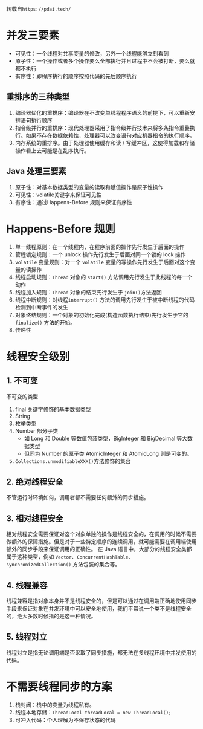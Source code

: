 转载自`https://pdai.tech/`
#  并发三要素
- 可见性：一个线程对共享变量的修改，另外一个线程能够立刻看到
- 原子性：一个操作或者多个操作要么全部执行并且过程中不会被打断，要么就都不执行
- 有序性：即程序执行的顺序按照代码的先后顺序执行

## 重排序的三种类型
1. 编译器优化的重排序：编译器在不改变单线程程序语义的前提下，可以重新安排语句执行顺序
2.  指令级并行的重排序：现代处理器采用了指令级并行技术来将多条指令重叠执行。如果不存在数据依赖性，处理器可以改变语句对应机器指令的执行顺序。
3. 内存系统的重排序。由于处理器使用缓存和读 / 写缓冲区，这使得加载和存储操作看上去可能是在乱序执行。

## Java 处理三要素
1. 原子性：对基本数据类型的变量的读取和赋值操作是原子性操作
2. 可见性：volatile关键字来保证可见性
3. 有序性：通过Happens-Before 规则来保证有序性

# Happens-Before 规则
1. 单一线程原则：在一个线程内，在程序前面的操作先行发生于后面的操作
2. 管程锁定规则：一个 unlock 操作先行发生于后面对同一个锁的 lock 操作
3. `volatile` 变量规则：对一个 `volatile` 变量的写操作先行发生于后面对这个变量的读操作
4. 线程启动规则：`Thread` 对象的 `start()` 方法调用先行发生于此线程的每一个动作
5. 线程加入规则：`Thread` 对象的结束先行发生于 `join()`方法返回
6. 线程中断规则：对线程`interrupt()` 方法的调用先行发生于被中断线程的代码检测到中断事件的发生
7. 对象终结规则：一个对象的初始化完成(构造函数执行结束)先行发生于它的 `finalize()` 方法的开始。
8. 传递性

# 线程安全级别
## 1. 不可变
不可变的类型
1. final 关键字修饰的基本数据类型
2. String
3. 枚举类型
4. Number 部分子类
	- 如 Long 和 Double 等数值包装类型，BigInteger 和 BigDecimal 等大数据类型
	- 但同为 Number 的原子类 AtomicInteger 和 AtomicLong 则是可变的。
5. `Collections.unmodifiableXXX()`方法修饰的集合

## 2.  绝对线程安全
不管运行时环境如何，调用者都不需要任何额外的同步措施。

## 3. 相对线程安全
相对线程安全需要保证对这个对象单独的操作是线程安全的，在调用的时候不需要做额外的保障措施。但是对于一些特定顺序的连续调用，就可能需要在调用端使用额外的同步手段来保证调用的正确性。 在 Java 语言中，大部分的线程安全类都属于这种类型，例如 `Vector`、`ConcurrentHashTable`、`synchronizedCollection()` 方法包装的集合等。

## 4. 线程兼容
线程兼容是指对象本身并不是线程安全的，但是可以通过在调用端正确地使用同步手段来保证对象在并发环境中可以安全地使用，我们平常说一个类不是线程安全的，绝大多数时候指的是这一种情况。

## 5. 线程对立
线程对立是指无论调用端是否采取了同步措施，都无法在多线程环境中并发使用的代码。

# 不需要线程同步的方案
1. 栈封闭：栈中的变量为线程私有。
2. 线程本地存储：`ThreadLocal threadLocal = new ThreadLocal();`
3. 可冲入代码：个人理解为不保存状态的代码